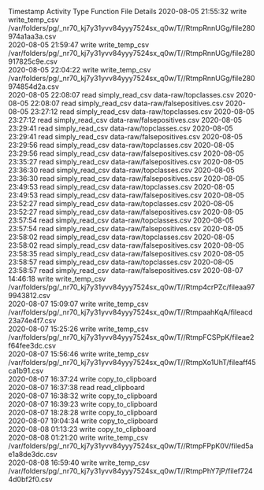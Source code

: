 Timestamp	Activity Type	Function	File	Details
2020-08-05 21:55:32	write	write_temp_csv	/var/folders/pg/_nr70_kj7y31yvv84yyy7524sx_q0w/T//RtmpRnnUGg/file280974a1aa3a.csv	
2020-08-05 21:59:47	write	write_temp_csv	/var/folders/pg/_nr70_kj7y31yvv84yyy7524sx_q0w/T//RtmpRnnUGg/file280917825c9e.csv	
2020-08-05 22:04:22	write	write_temp_csv	/var/folders/pg/_nr70_kj7y31yvv84yyy7524sx_q0w/T//RtmpRnnUGg/file280974854d2a.csv	
2020-08-05 22:08:07	read	simply_read_csv	data-raw/topclasses.csv	
2020-08-05 22:08:07	read	simply_read_csv	data-raw/falsepositives.csv	
2020-08-05 23:27:12	read	simply_read_csv	data-raw/topclasses.csv	
2020-08-05 23:27:12	read	simply_read_csv	data-raw/falsepositives.csv	
2020-08-05 23:29:41	read	simply_read_csv	data-raw/topclasses.csv	
2020-08-05 23:29:41	read	simply_read_csv	data-raw/falsepositives.csv	
2020-08-05 23:29:56	read	simply_read_csv	data-raw/topclasses.csv	
2020-08-05 23:29:56	read	simply_read_csv	data-raw/falsepositives.csv	
2020-08-05 23:35:27	read	simply_read_csv	data-raw/falsepositives.csv	
2020-08-05 23:36:30	read	simply_read_csv	data-raw/topclasses.csv	
2020-08-05 23:36:30	read	simply_read_csv	data-raw/falsepositives.csv	
2020-08-05 23:49:53	read	simply_read_csv	data-raw/topclasses.csv	
2020-08-05 23:49:53	read	simply_read_csv	data-raw/falsepositives.csv	
2020-08-05 23:52:27	read	simply_read_csv	data-raw/topclasses.csv	
2020-08-05 23:52:27	read	simply_read_csv	data-raw/falsepositives.csv	
2020-08-05 23:57:54	read	simply_read_csv	data-raw/topclasses.csv	
2020-08-05 23:57:54	read	simply_read_csv	data-raw/falsepositives.csv	
2020-08-05 23:58:02	read	simply_read_csv	data-raw/topclasses.csv	
2020-08-05 23:58:02	read	simply_read_csv	data-raw/falsepositives.csv	
2020-08-05 23:58:35	read	simply_read_csv	data-raw/falsepositives.csv	
2020-08-05 23:58:57	read	simply_read_csv	data-raw/topclasses.csv	
2020-08-05 23:58:57	read	simply_read_csv	data-raw/falsepositives.csv	
2020-08-07 14:46:18	write	write_temp_csv	/var/folders/pg/_nr70_kj7y31yvv84yyy7524sx_q0w/T//Rtmp4crPZc/fileaa979943812.csv	
2020-08-07 15:09:07	write	write_temp_csv	/var/folders/pg/_nr70_kj7y31yvv84yyy7524sx_q0w/T//RtmpaahKqA/fileacd23a74e4f7.csv	
2020-08-07 15:25:26	write	write_temp_csv	/var/folders/pg/_nr70_kj7y31yvv84yyy7524sx_q0w/T//RtmpFCSPpK/fileae2f64fee3dc.csv	
2020-08-07 15:56:46	write	write_temp_csv	/var/folders/pg/_nr70_kj7y31yvv84yyy7524sx_q0w/T//RtmpXo1UhT/fileaff45ca1b91.csv	
2020-08-07 16:37:24	write	copy_to_clipboard		
2020-08-07 16:37:38	read	read_clipboard		
2020-08-07 16:38:32	write	copy_to_clipboard		
2020-08-07 16:39:23	write	copy_to_clipboard		
2020-08-07 18:28:28	write	copy_to_clipboard		
2020-08-07 19:04:34	write	copy_to_clipboard		
2020-08-08 01:13:23	write	copy_to_clipboard		
2020-08-08 01:21:20	write	write_temp_csv	/var/folders/pg/_nr70_kj7y31yvv84yyy7524sx_q0w/T//RtmpFPpK0V/filed5ae1a8de3dc.csv	
2020-08-08 16:59:40	write	write_temp_csv	/var/folders/pg/_nr70_kj7y31yvv84yyy7524sx_q0w/T//RtmpPhY7jP/filef7244d0bf2f0.csv	
